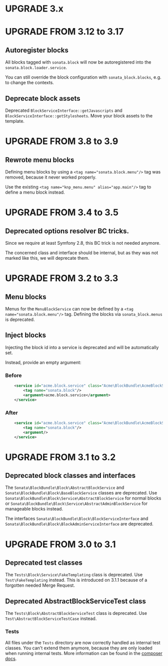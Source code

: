 UPGRADE 3.x
===========

UPGRADE FROM 3.12 to 3.17
=========================

## Autoregister blocks

All blocks tagged with `sonata.block` will now be autoregistered into the `sonata.block.loader.service`.

You can still override the block configuration with `sonata_block.blocks`, e.g. to change the contexts.

## Deprecate block assets

Deprecated `BlockServiceInterface::getJavascripts` and `BlockServiceInterface::getStylesheets`.
Move your block assets to the template.


UPGRADE FROM 3.8 to 3.9
=======================

## Rewrote menu blocks

Defining menu blocks by using a `<tag name="sonata.block.menu"/>` tag was removed, because it never worked properly.

Use the existing `<tag name="knp_menu.menu" alias="app.main"/>` tag to define a menu block instead.

UPGRADE FROM 3.4 to 3.5
=======================

## Deprecated options resolver BC tricks.

Since we require at least Symfony 2.8, this BC trick is not needed anymore.

The concerned class and interface should be internal, but as they was not marked like this, we will deprecate them.

UPGRADE FROM 3.2 to 3.3
=======================

## Menu blocks

Menus for the `MenuBlockService` can now be defined by a `<tag name="sonata.block.menu"/>` tag.
Defining the blocks via `sonata_block.menus` is deprecated.

## Inject blocks

Injecting the block id into a service is deprecated and will be automatically set.


Instead, provide an empty argument:

### Before
```xml
    <service id="acme.block.service" class="Acme\BlockBundle\AcmeBlockService">
        <tag name="sonata.block"/>
        <argument>acme.block.service</argument>
    </service>
```

### After
```xml
    <service id="acme.block.service" class="Acme\BlockBundle\AcmeBlockService">
        <tag name="sonata.block"/>
        <argument/>
    </service>
```

UPGRADE FROM 3.1 to 3.2
=======================

## Deprecated block classes and interfaces

The `Sonata\BlockBundle\Block\AbstractBlockService` and `Sonata\BlockBundle\Block\BaseBlockService` classes are deprecated.
Use `Sonata\BlockBundle\Block\Service\AbstractBlockService` for normal blocks
or `Sonata\BlockBundle\Block\Service\AbstractAdminBlockService` for manageable blocks instead.

The interfaces `Sonata\BlockBundle\Block\BlockServiceInterface` and `Sonata\BlockBundle\Block\BlockAdminServiceInterface` are deprecated.

UPGRADE FROM 3.0 to 3.1
=======================

## Deprecated test classes

The `Tests\Block\Service\FakeTemplating` class is deprecated. Use `Test\FakeTemplating` instead.
This is introduced on 3.1.1 because of a forgotten needed Merge Request.

## Deprecated AbstractBlockServiceTest class

The `Tests\Block\AbstractBlockServiceTest` class is deprecated. Use `Test\AbstractBlockServiceTestCase` instead.

### Tests

All files under the ``Tests`` directory are now correctly handled as internal test classes.
You can't extend them anymore, because they are only loaded when running internal tests.
More information can be found in the [composer docs](https://getcomposer.org/doc/04-schema.md#autoload-dev).
